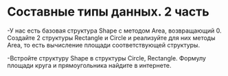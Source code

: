 # Составные типы данных. 2 часть

-У нас есть базовая структура Shape с методом Area, возвращающий 0. Создайте 2 структуры Rectangle и Circle и реализуйте для них методы Area, то есть вычисление площади соответствующей структуры.

-Встройте структуру Shape в структуры Circle, Rectangle. Формулу площади круга и прямоугольника найдите в интернете.